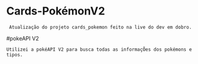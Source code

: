  # Cards-PokémonV2

``` Atualização do projeto cards_pokemon feito na live do dev em dobro.```

#pokeAPI V2

```Utilizei a pokéAPI V2 para busca todas as informaçÕes dos pokémons e tipos.```
